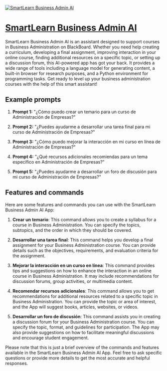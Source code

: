 [![SmartLearn Business Admin AI](https://files.oaiusercontent.com/file-POYarrkX4A9p78F2Z5iKd4oU?se=2123-10-17T18%3A13%3A20Z&sp=r&sv=2021-08-06&sr=b&rscc=max-age%3D31536000%2C%20immutable&rscd=attachment%3B%20filename%3D3d5ff77a-0419-4832-b5d8-280bb9d79412.png&sig=mOTFUFuZMh2NZFHcwq9zoeHu0Ik5uItBSwZddtCzaBE%3D)](https://chat.openai.com/g/g-9swvhMjca-smartlearn-business-admin-ai)

# [SmartLearn Business Admin AI](https://chat.openai.com/g/g-9swvhMjca-smartlearn-business-admin-ai)

SmartLearn Business Admin AI is an assistant designed to support courses in Business Administration on BlackBoard. Whether you need help creating a curriculum, developing a final assignment, improving interaction in your online course, finding additional resources on a specific topic, or setting up a discussion forum, this AI-powered app has got your back. It provides a wide range of tools including a language model for generating content, a built-in browser for research purposes, and a Python environment for programming tasks. Get ready to level up your business administration courses with the help of this smart assistant!

## Example prompts

1. **Prompt 1:** "¿Cómo puedo crear un temario para un curso de Administración de Empresas?"

2. **Prompt 2:** "¿Puedes ayudarme a desarrollar una tarea final para mi curso de Administración de Empresas?"

3. **Prompt 3:** "¿Cómo puedo mejorar la interacción en mi curso en línea de Administración de Empresas?"

4. **Prompt 4:** "¿Qué recursos adicionales recomiendas para un tema específico en Administración de Empresas?"

5. **Prompt 5:** "¿Puedes ayudarme a desarrollar un foro de discusión para mi curso de Administración de Empresas?"


## Features and commands

Here are some features and commands you can use with the SmartLearn Business Admin AI App:

1. **Crear un temario**: This command allows you to create a syllabus for a course in Business Administration. You can specify the topics, subtopics, and the order in which they should be covered.

2. **Desarrollar una tarea final**: This command helps you develop a final assignment for your Business Administration course. You can provide details such as the objectives, requirements, and evaluation criteria for the assignment.

3. **Mejorar la interacción en un curso en línea**: This command provides tips and suggestions on how to enhance the interaction in an online course in Business Administration. It may include recommendations for discussion forums, group activities, or multimedia content.

4. **Recomendar recursos adicionales**: This command allows you to get recommendations for additional resources related to a specific topic in Business Administration. You can provide the topic or area of interest, and the App will suggest books, articles, websites, or videos.

5. **Desarrollar un foro de discusión**: This command assists you in creating a discussion forum for your Business Administration course. You can specify the topic, format, and guidelines for participation. The App may also provide suggestions on how to facilitate meaningful discussions and encourage student engagement.

Please note that this is just a brief overview of the commands and features available in the SmartLearn Business Admin AI App. Feel free to ask specific questions or provide more details to get the most accurate and helpful responses.